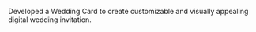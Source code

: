 Developed a Wedding Card to create customizable and visually appealing digital wedding invitation. 
